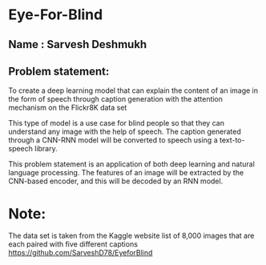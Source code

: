 # Eye-For-Blind

## Name : Sarvesh Deshmukh

## Problem statement: 

To create a deep learning model that can explain the content of an image in the form of speech through caption generation with the attention mechanism on the Flickr8K data set 

This type of model is a use case for blind people so that they can understand any image with the help of speech. The caption generated through a CNN-RNN model will be converted to speech using a text-to-speech library. 

This problem statement is an application of both deep learning and natural language processing. The features of an image will be extracted by the CNN-based encoder, and this will be decoded by an RNN model.

# Note:
The data set is taken from the Kaggle website  list of 8,000 images that are each paired with five different captions https://github.com/SarveshD78/EyeforBlind
